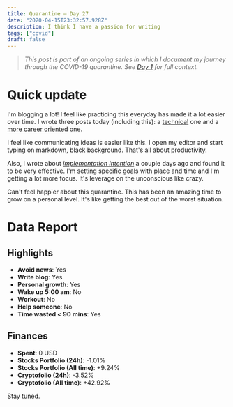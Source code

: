 ```yaml
---
title: Quarantine — Day 27
date: "2020-04-15T23:32:57.928Z"
description: I think I have a passion for writing
tags: ["covid"]
draft: false
---
```


> *This post is part of an ongoing series in which I document my journey through the COVID-19 quarantine. See [Day 1](/quarantine-day-1) for full context.*

<div class="divider"></div>

# Quick update

I'm blogging a lot! I feel like practicing this everyday has made it a lot easier over time. I wrote three posts today (including this): a [technical](how-to-preview-a-readme-with-github-styles/) one and a [more career oriented](https://carlosroso.com/please-stop-doing-this-in-your-resume/) one.

I feel like communicating ideas is easier like this. I open my editor and start typing on markdown, black background. That's all about productivity.

Also, I wrote about *[implementation intention](/quarantine-day-22)* a couple days ago and found it to be very effective. I'm setting specific goals with place and time and I'm getting a lot more focus. It's leverage on the unconscious like crazy.

Can't feel happier about this quarantine. This has been an amazing time to grow on a personal level. It's like getting the best out of the worst situation.

<div class="divider"></div>

# Data Report

## Highlights

* **Avoid news**: Yes
* **Write blog**: Yes
* **Personal growth**: Yes
* **Wake up 5:00 am**: No
* **Workout**: No
* **Help someone**: No
* **Time wasted < 90 mins**: Yes

## Finances

* **Spent**: 0 USD
* **Stocks Portfolio (24h)**: -1.01%
* **Stocks Portfolio (All time)**: +9.24%
* **Cryptofolio (24h)**: -3.52%
* **Cryptofolio (All time)**: +42.92%

<div class="divider"></div>

Stay tuned.
